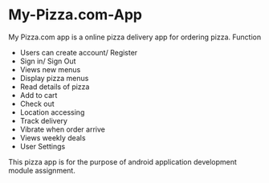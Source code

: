 # My-Pizza.com-App
My Pizza.com app is a online pizza delivery app for ordering pizza.
Function 
- Users can create account/ Register
- Sign in/ Sign Out
- Views new menus
- Display pizza menus
- Read details of pizza
- Add to cart
- Check out
- Location accessing
- Track delivery
- Vibrate when order arrive
- Views weekly deals 
- User Settings

This pizza app is for the purpose of android application development module assignment.
